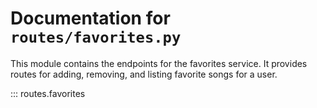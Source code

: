 # Documentation for `routes/favorites.py`

This module contains the endpoints for the favorites service. It provides routes for adding, removing, and listing favorite songs for a user.

::: routes.favorites


